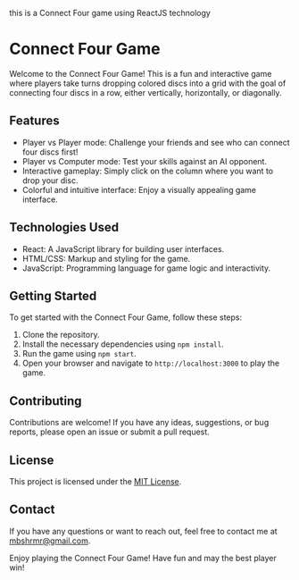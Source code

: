 
this is a Connect Four game using ReactJS technology


# Connect Four Game

Welcome to the Connect Four Game! This is a fun and interactive game where players take turns dropping colored discs into a grid with the goal of connecting four discs in a row, either vertically, horizontally, or diagonally.

## Features

- Player vs Player mode: Challenge your friends and see who can connect four discs first!
- Player vs Computer mode: Test your skills against an AI opponent.
- Interactive gameplay: Simply click on the column where you want to drop your disc.
- Colorful and intuitive interface: Enjoy a visually appealing game interface.

## Technologies Used

- React: A JavaScript library for building user interfaces.
- HTML/CSS: Markup and styling for the game.
- JavaScript: Programming language for game logic and interactivity.

## Getting Started

To get started with the Connect Four Game, follow these steps:

1. Clone the repository.
2. Install the necessary dependencies using `npm install`.
3. Run the game using `npm start`.
4. Open your browser and navigate to `http://localhost:3000` to play the game.

## Contributing

Contributions are welcome! If you have any ideas, suggestions, or bug reports, please open an issue or submit a pull request.

## License

This project is licensed under the [MIT License](LICENSE).

## Contact

If you have any questions or want to reach out, feel free to contact me at [mbshrmr@gmail.com](mailto:mbshrmr@gmail.com).

Enjoy playing the Connect Four Game! Have fun and may the best player win!